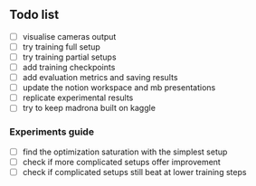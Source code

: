 ## Todo list

- [ ] visualise cameras output
- [ ] try training full setup
- [ ] try training partial setups
- [ ] add training checkpoints
- [ ] add evaluation metrics and saving results
- [ ] update the notion workspace and mb presentations
- [ ] replicate experimental results
- [ ] try to keep madrona built on kaggle

### Experiments guide

- [ ] find the optimization saturation with the simplest setup
- [ ] check if more complicated setups offer improvement
- [ ] check if complicated setups still beat at lower training steps